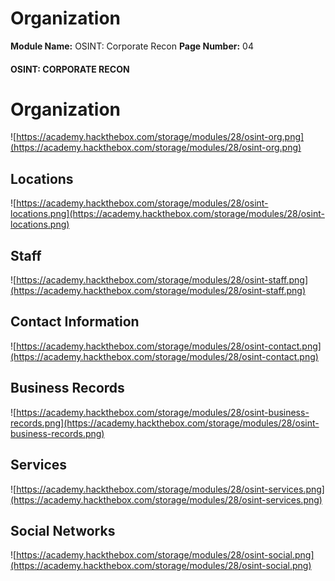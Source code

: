 <!--
 // Platform: Academy
// URL: https://academy.hackthebox.com/module/28/section/185
// Platform Version: V1
// Module ID: 28
// Module Name: OSINT: Corporate Recon
// Module Difficulty: Hard
// Section ID: 185
// Section Title: Organization
// Page Title: OSINT: Corporate Recon
// Page Number: 04
-->

# Organization

**Module Name:** OSINT: Corporate Recon **Page Number:** 04

#### OSINT: CORPORATE RECON

# Organization

![https://academy.hackthebox.com/storage/modules/28/osint-org.png](https://academy.hackthebox.com/storage/modules/28/osint-org.png)

## Locations

![https://academy.hackthebox.com/storage/modules/28/osint-locations.png](https://academy.hackthebox.com/storage/modules/28/osint-locations.png)

## Staff

![https://academy.hackthebox.com/storage/modules/28/osint-staff.png](https://academy.hackthebox.com/storage/modules/28/osint-staff.png)

## Contact Information

![https://academy.hackthebox.com/storage/modules/28/osint-contact.png](https://academy.hackthebox.com/storage/modules/28/osint-contact.png)

## Business Records

![https://academy.hackthebox.com/storage/modules/28/osint-business-records.png](https://academy.hackthebox.com/storage/modules/28/osint-business-records.png)

## Services

![https://academy.hackthebox.com/storage/modules/28/osint-services.png](https://academy.hackthebox.com/storage/modules/28/osint-services.png)

## Social Networks

![https://academy.hackthebox.com/storage/modules/28/osint-social.png](https://academy.hackthebox.com/storage/modules/28/osint-social.png)

####